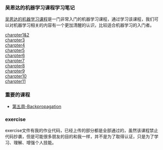 ### 吴恩达的机器学习课程学习笔记

[吴恩达的机器学习课程](https://www.coursera.org/learn/machine-learning)是一门非常入门的机器学习课程，通过学习该课程，我们可以对机器学习相关的内容有一个更加清醒的认识，比较适合机器学习的入门者。

[charpter1&2](charpter1&2.md)    
[charpter3](charpter3.md)  
[charpter4](charpter4.md)   
[charpter5](charpter5.md)  
[charpter6](charpter6.md)  
[charpter7](charpter7.md)  
[charpter8](charpter8.md)  
[charpter9](charpter9.md)  
[charpter10](charpter10.md)  
[charpter11](charpter11.md)

### 重要的课程

* [第五周-Backpropagation](https://www.coursera.org/learn/machine-learning/lecture/1z9WW/backpropagation-algorithm)

### exercise

exercise文件有我的作业代码，已经上传的部分都是全部通过的，虽然该课程禁止代码抄袭，但是可能很多朋友的目的和我一样，并不是为了取得认证，只是为了学习、理解、增强个人技能。

